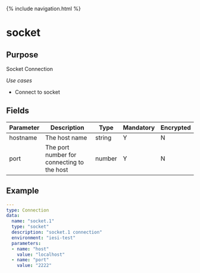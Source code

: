 {% include navigation.html %}
# socket
## Purpose
Socket Connection

*Use cases*
* Connect to socket

## Fields
|Parameter|Description|Type|Mandatory|Encrypted|
|---------|-----------|----|---------|---------|
|hostname|The host name|string|Y|N|
|port|The port number for connecting to the host|number|Y|N|        


## Example
```yaml
---
type: Connection
data:
  name: "socket.1"
  type: "socket"
  description: "socket.1 connection"
  environment: "iesi-test"
  parameters:
  - name: "host"
    value: "localhost"
  - name: "port"
    value: "2222"
```
